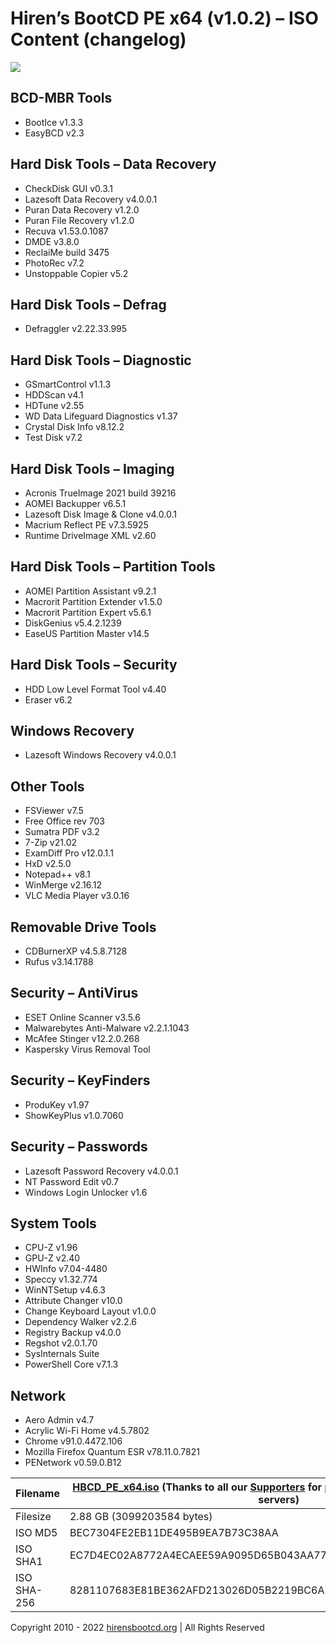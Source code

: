 # Hiren’s BootCD PE x64 (v1.0.2) – ISO Content (changelog)

<img src="https://www.hirensbootcd.org/wp-content/uploads/2021/07/Hirens_Boot_CD_PE-1100x618-1.png">

## BCD-MBR Tools

- BootIce v1.3.3
- EasyBCD v2.3

## Hard Disk Tools – Data Recovery

- CheckDisk GUI v0.3.1
- Lazesoft Data Recovery v4.0.0.1
- Puran Data Recovery v1.2.0
- Puran File Recovery v1.2.0
- Recuva v1.53.0.1087
- DMDE v3.8.0
- ReclaiMe build 3475
- PhotoRec v7.2
- Unstoppable Copier v5.2

## Hard Disk Tools – Defrag

- Defraggler v2.22.33.995

## Hard Disk Tools – Diagnostic

- GSmartControl v1.1.3
- HDDScan v4.1
- HDTune v2.55
- WD Data Lifeguard Diagnostics v1.37
- Crystal Disk Info v8.12.2
- Test Disk v7.2

## Hard Disk Tools – Imaging

- Acronis TrueImage 2021 build 39216
- AOMEI Backupper v6.5.1
- Lazesoft Disk Image & Clone v4.0.0.1
- Macrium Reflect PE v7.3.5925
- Runtime DriveImage XML v2.60

## Hard Disk Tools – Partition Tools

- AOMEI Partition Assistant v9.2.1
- Macrorit Partition Extender v1.5.0
- Macrorit Partition Expert v5.6.1
- DiskGenius v5.4.2.1239
- EaseUS Partition Master v14.5

## Hard Disk Tools – Security

- HDD Low Level Format Tool v4.40
- Eraser v6.2

## Windows Recovery

- Lazesoft Windows Recovery v4.0.0.1

## Other Tools

- FSViewer v7.5
- Free Office rev 703
- Sumatra PDF v3.2
- 7-Zip v21.02
- ExamDiff Pro v12.0.1.1
- HxD v2.5.0
- Notepad++ v8.1
- WinMerge v2.16.12
- VLC Media Player v3.0.16

## Removable Drive Tools

- CDBurnerXP v4.5.8.7128
- Rufus v3.14.1788

## Security – AntiVirus

- ESET Online Scanner v3.5.6
- Malwarebytes Anti-Malware v2.2.1.1043
- McAfee Stinger v12.2.0.268
- Kaspersky Virus Removal Tool

## Security – KeyFinders

- ProduKey v1.97
- ShowKeyPlus v1.0.7060

## Security – Passwords

- Lazesoft Password Recovery v4.0.0.1
- NT Password Edit v0.7
- Windows Login Unlocker v1.6

## System Tools

- CPU-Z v1.96
- GPU-Z v2.40
- HWInfo v7.04-4480
- Speccy v1.32.774
- WinNTSetup v4.6.3
- Attribute Changer v10.0
- Change Keyboard Layout v1.0.0
- Dependency Walker v2.2.6
- Registry Backup v4.0.0
- Regshot v2.0.1.70
- SysInternals Suite
- PowerShell Core v7.1.3

## Network

- Aero Admin v4.7
- Acrylic Wi-Fi Home v4.5.7802
- Chrome v91.0.4472.106
- Mozilla Firefox Quantum ESR v78.11.0.7821
- PENetwork v0.59.0.B12

| Filename | [HBCD_PE_x64.iso](https://www.hirensbootcd.org/files/HBCD_PE_x64.iso) (Thanks to all our [Supporters](https://www.hirensbootcd.org/supporters/) for providing fast and reliable mirror servers) |
|------------- | ------------- |
| Filesize | 2.88 GB (3099203584 bytes)
| ISO MD5	 | BEC7304FE2EB11DE495B9EA7B73C38AA
| ISO SHA1 | EC7D4EC02A8772A4ECAEE59A9095D65B043AA77D
| ISO SHA-256 | 8281107683E81BE362AFD213026D05B2219BC6A7CA9AF4D2856663F3FFC17BFD |

Copyright 2010 - 2022 [hirensbootcd.org](https://www.hirensbootcd.org/) | All Rights Reserved
